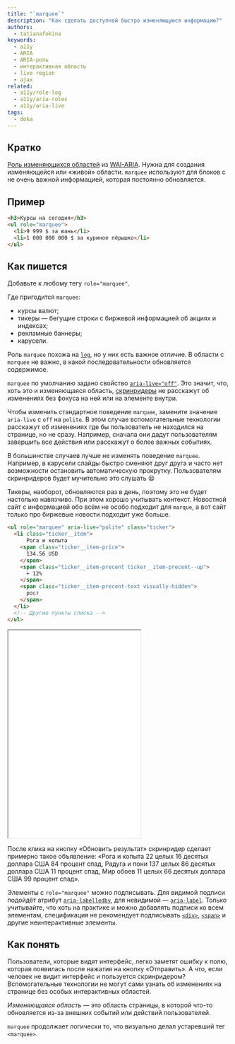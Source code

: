 ```yaml
---
title: "`marquee`"
description: "Как сделать доступной быстро изменяющуюся информацию?"
authors:
  - tatianafokina
keywords:
  - a11y
  - ARIA
  - ARIA-роль
  - интерактивная область
  - live region
  - ajax
related:
  - a11y/role-log
  - a11y/aria-roles
  - a11y/aria-live
tags:
  - doka
---
```


## Кратко

[Роль изменяющихся областей](/a11y/aria-roles/#roli-izmenyayushchihsya-oblastey) из [WAI-ARIA](/a11y/aria-intro/#specifikaciya). Нужна для создания изменяющейся или «живой» области. `marquee` используют для блоков с не очень важной информацией, которая постоянно обновляется.

## Пример

```html
<h3>Курсы на сегодня</h3>
<ul role="marquee">
  <li>9 999 $ за юань</li>
  <li>1 000 000 000 $ за куриное пёрышко</li>
</ul>
```

## Как пишется

Добавьте к любому тегу `role="marquee"`.

Где пригодится `marquee`:

- курсы валют;
- тикеры — бегущие строки с биржевой информацией об акциях и индексах;
- рекламные баннеры;
- карусели.

Роль `marquee` похожа на [`log`](/a11y/role-log/), но у них есть важное отличие. В области с `marquee` не важно, в какой последовательности обновляется содержимое.

`marquee` по умолчанию задано свойство [`aria-live="off"`](/a11y/aria-live/). Это значит, что, хоть это и изменяющаяся область, [скринридеры](/a11y/screenreaders/) не расскажут об изменениях без фокуса на ней или на элементе внутри.

Чтобы изменить стандартное поведение `marquee`, замените значение `aria-live` с `off` на `polite`. В этом случае вспомогательные технологии расскажут об изменениях где бы пользователь не находился на странице, но не сразу. Например, сначала они дадут пользователям завершить все действия или расскажут о более важных событиях.

В большинстве случаев лучше не изменять поведение `marquee`. Например, в карусели слайды быстро сменяют друг друга и часто нет возможности остановить автоматическую прокрутку. Пользователям скринридеров будет мучительно это слушать 😫

Тикеры, наоборот, обновляются раз в день, поэтому это не будет настолько навязчиво. При этом хорошо учитывать контекст. Новостной сайт с информацией обо всём не особо подходит для `marque`, а вот сайт только про биржевые новости подходит уже больше.

```html
<ul role="marquee" aria-live="polite" class="ticker">
  <li class="ticker__item">
      Рога и копыта
    <span class="ticker__item-price">
      134.56 USD
    </span>
    <span class="ticker__item-precent ticker__item-precent--up">
      + 12%
    </span>
    <span class="ticker__item-precent-text visually-hidden">
      рост
    </span>
  </li>
  <!-- Другие пункты списка -->
</ul>
```

<iframe title="Тикер с ролью marquee" src="demos/ticker/" height="470"></iframe>

После клика на кнопку «Обновить результат» скринридер сделает примерно такое объявление: «Рога и копыта 22 целых 16 десятых доллара США 84 процент спад, Радуга и пони 137 целых 86 десятых доллара США 11 процент спад, Мир обоев 11 целых 66 десятых доллара США 99 процент спад».

Элементы с `role="marquee"` можно подписывать. Для видимой подписи подойдёт атрибут [`aria-labelledby`](/a11y/aria-labelledby/), для невидимой — [`aria-label`](/a11y/aria-label/). Только учитывайте, что хоть на практике и можно добавлять подписи ко всем элементам, спецификация не рекомендует подписывать [`<div>`](/html/div/), [`<span>`](/html/span/) и другие неинтерактивные элементы.

## Как понять

Пользователи, которые видят интерфейс, легко заметят ошибку к полю, которая появилась после нажатия на кнопку «Отправить». А что, если человек не видит интерфейс и пользуется скринридером? Вспомогательные технологии не могут сами узнать об изменениях на странице без особых интерактивных областей.

_Изменяющаяся область_ — это область страницы, в которой что-то обновляется из-за внешних событий или действий пользователей.

`marquee` продолжает логически то, что визуально делал устаревший тег `<marquee>`.
